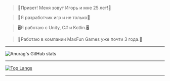 
>👻Привет! Меня зовут Игорь и мне 25 лет!👻

>🐉Я разработчик игр и не только🐉

>🖥Я работаю с Unity, C# и Kotlin.🖥

>💼Работаю в компании MaxFun Games уже почти 3 года.💼

------

![Anurag's GitHub stats](https://github-readme-stats.vercel.app/api?username=TailsMiles54&show_icons=true&theme=tokyonight&rank_icon=github)

------

[![Top Langs](https://github-readme-stats.vercel.app/api/top-langs/?username=TailsMiles54)](https://github.com/anuraghazra/github-readme-stats&bg_color=a7ff84)

------
